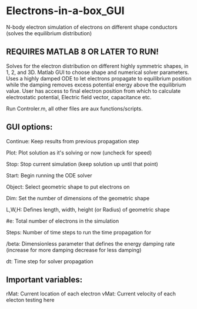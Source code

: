 # Electrons-in-a-box_GUI
 N-body electron simulation of electrons on different shape conductors (solves the equilibrium distribution) 

## REQUIRES MATLAB 8 OR LATER TO RUN!

Solves for the electron distribution on different highly symmetric shapes, in 1, 2, and 3D. Matlab GUI to choose shape and numerical solver parameters. Uses a highly damped ODE to let electrons propagate to equilibrium position while the damping removes excess potential energy above the equilibrium value. User has access to final electron position from which to calculate electrostatic potential, Electric field vector, capacitance etc. 

Run Controler.m, all other files are aux functions/scripts. 
## GUI options:
Continue:   Keep results from previous propagation step

Plot:       Plot solution as it's solving or now (uncheck for speed)

Stop:      Stop current simulation (keep solution up until that point)

Start:      Begin running the ODE solver

Object:     Select geometric shape to put electrons on

Dim:       Set the number of dimensions of the geometric shape

L,W,H:     Defines length, width, height (or Radius) of geometric shape

#e:         Total number of electrons in the simulation

Steps:      Number of time steps to run the time propagation for

/beta:      Dimensionless parameter that defines the energy damping rate (increase for more damping decrease for less damping)

dt:         Time step for solver propagation

## Important variables: 
rMat:       Current location of each electron
vMat:       Current velocity of each electon
testing here 
